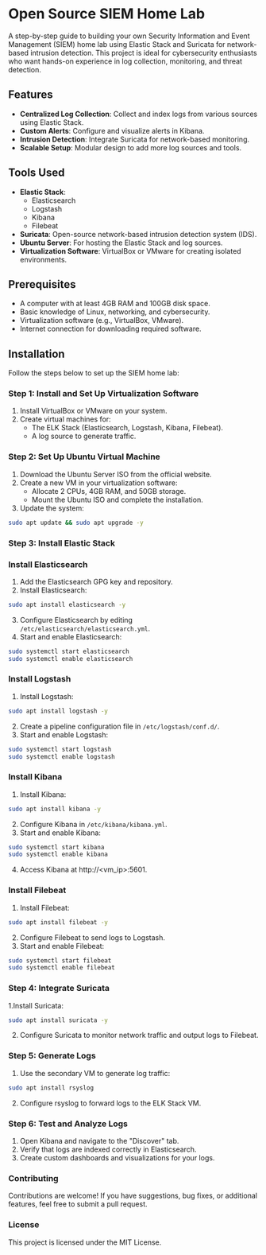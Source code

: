 # Open Source SIEM Home Lab

A step-by-step guide to building your own Security Information and Event Management (SIEM) home lab using Elastic Stack and Suricata for network-based intrusion detection. This project is ideal for cybersecurity enthusiasts who want hands-on experience in log collection, monitoring, and threat detection.

## Features

* **Centralized Log Collection**: Collect and index logs from various sources using Elastic Stack.
* **Custom Alerts**: Configure and visualize alerts in Kibana.
* **Intrusion Detection**: Integrate Suricata for network-based monitoring.
* **Scalable Setup**: Modular design to add more log sources and tools.

## Tools Used

* **Elastic Stack**:
   * Elasticsearch
   * Logstash
   * Kibana
   * Filebeat
* **Suricata**: Open-source network-based intrusion detection system (IDS).
* **Ubuntu Server**: For hosting the Elastic Stack and log sources.
* **Virtualization Software**: VirtualBox or VMware for creating isolated environments.

## Prerequisites

* A computer with at least 4GB RAM and 100GB disk space.
* Basic knowledge of Linux, networking, and cybersecurity.
* Virtualization software (e.g., VirtualBox, VMware).
* Internet connection for downloading required software.

## Installation

Follow the steps below to set up the SIEM home lab:

### Step 1: Install and Set Up Virtualization Software

1. Install VirtualBox or VMware on your system.
2. Create virtual machines for:
   * The ELK Stack (Elasticsearch, Logstash, Kibana, Filebeat).
   * A log source to generate traffic.

### Step 2: Set Up Ubuntu Virtual Machine

1. Download the Ubuntu Server ISO from the official website.
2. Create a new VM in your virtualization software:
   * Allocate 2 CPUs, 4GB RAM, and 50GB storage.
   * Mount the Ubuntu ISO and complete the installation.
3. Update the system:

```bash
sudo apt update && sudo apt upgrade -y
```
### Step 3: Install Elastic Stack
### Install Elasticsearch

1. Add the Elasticsearch GPG key and repository.
2. Install Elasticsearch:

```bash
sudo apt install elasticsearch -y
```
3. Configure Elasticsearch by editing `/etc/elasticsearch/elasticsearch.yml`.
4. Start and enable Elasticsearch:

```bash
sudo systemctl start elasticsearch
sudo systemctl enable elasticsearch
```
### Install Logstash

1. Install Logstash:
```bash
sudo apt install logstash -y
```
2. Create a pipeline configuration file in `/etc/logstash/conf.d/`.
3. Start and enable Logstash:

```bash
sudo systemctl start logstash
sudo systemctl enable logstash
```
### Install Kibana

1. Install Kibana:

```bash
sudo apt install kibana -y
```
2. Configure Kibana in `/etc/kibana/kibana.yml`.
3. Start and enable Kibana:

```bash
sudo systemctl start kibana
sudo systemctl enable kibana
```
4. Access Kibana at http://<vm_ip>:5601.

### Install Filebeat

1. Install Filebeat:

```bash
sudo apt install filebeat -y
```
2. Configure Filebeat to send logs to Logstash.
3. Start and enable Filebeat:

```bash
sudo systemctl start filebeat
sudo systemctl enable filebeat
```
### Step 4: Integrate Suricata

1.Install Suricata:

```bash
sudo apt install suricata -y
```
2. Configure Suricata to monitor network traffic and output logs to Filebeat.

### Step 5: Generate Logs

1. Use the secondary VM to generate log traffic:

```bash
sudo apt install rsyslog
```
2. Configure rsyslog to forward logs to the ELK Stack VM.

### Step 6: Test and Analyze Logs

1. Open Kibana and navigate to the "Discover" tab.
2. Verify that logs are indexed correctly in Elasticsearch.
3. Create custom dashboards and visualizations for your logs.

### Contributing   
Contributions are welcome! If you have suggestions, bug fixes, or additional features, feel free to submit a pull request.

### License
This project is licensed under the MIT License.
